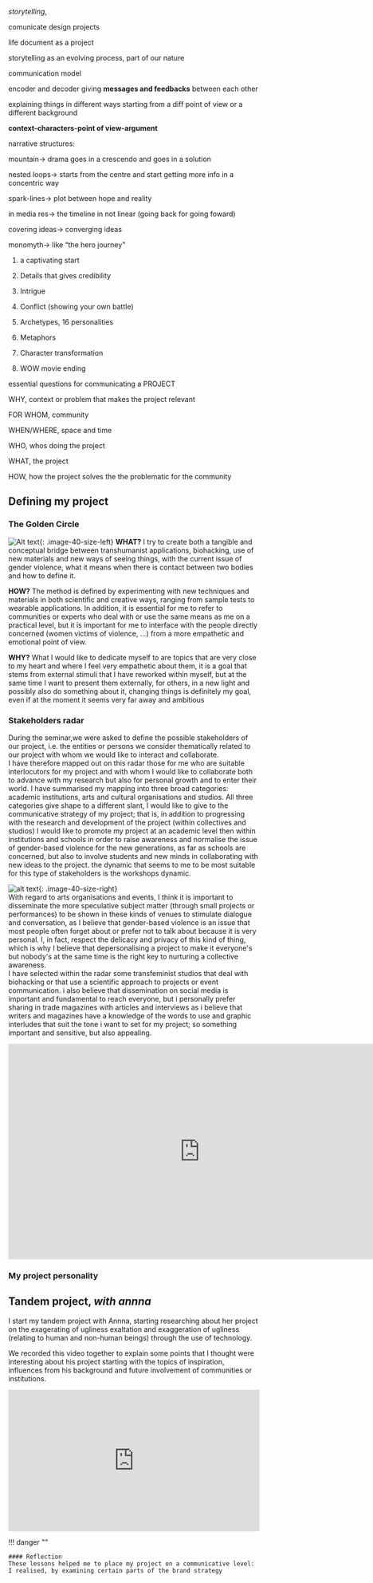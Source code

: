 *storytelling*, 

comunicate design projects

life document as a project

storytelling as an evolving process, part of our nature

communication model

encoder and decoder giving **messages and feedbacks** between each other

explaining things in different ways starting from a diff point of view or a different background

**context-characters-point of view-argument**

narrative structures:

mountain→ drama goes in a crescendo and goes in a solution

nested loops→ starts from  the centre and start getting more info in a concentric way

spark-lines→ plot between hope and reality

in media res→ the timeline in not linear (going back for going foward)

covering ideas→ converging ideas

monomyth→ like “the hero journey”

1. a captivating start

1. Details that gives credibility
2. Intrigue
3. Conflict (showing your own battle)
4. Archetypes, 16 personalities
5. Metaphors
6. Character transformation
7. WOW movie ending

essential questions for communicating a PROJECT

WHY, context or problem that makes the project relevant

FOR WHOM, community

WHEN/WHERE, space and time

WHO, whos doing the project

WHAT, the project

HOW, how the project solves the the problematic for the community


## Defining my project

### The Golden Circle

![Alt text](<../images/Risorsa 1GDLCIRC.png>){: .image-40-size-left}
**WHAT?**
I try to create both a tangible and conceptual bridge between transhumanist applications, biohacking, use of new materials and new ways of seeing things, with the current issue of gender violence, what it means when there is contact between two bodies and how to define it.

**HOW?**
The method is defined by experimenting with new techniques and materials in both scientific and creative ways, ranging from sample tests to wearable applications. In addition, it is essential for me to refer to communities or experts who deal with or use the same means as me on a practical level, but it is important for me to interface with the people directly concerned (women victims of violence, ...) from a more empathetic and emotional point of view.

**WHY?**
What I would like to dedicate myself to are topics that are very close to my heart and where I feel very empathetic about them, it is a goal that stems from external stimuli that I have reworked within myself, but at the same time I want to present them externally, for others, in a new light and possibly also do something about it, changing things is definitely my goal, even if at the moment it seems very far away and ambitious

### Stakeholders radar

During the seminar,we were asked to define the possible stakeholders of our project, i.e. the entities or persons we consider thematically related to our project with whom we would like to interact and collaborate. 
<br>
I have therefore mapped out on this radar those for me who are suitable interlocutors for my project and with whom I would like to collaborate both to advance with my research but also for personal growth and to enter their world.
I have summarised my mapping into three broad categories: academic institutions, arts and cultural organisations and studios.
All three categories give shape to a different slant, I would like to give to the communicative strategy of my project; that is, in addition to progressing with the research and development of the project (within collectives and studios) I would like to promote my project at an academic level then within institutions and schools in order to raise awareness and normalise the issue of gender-based violence for the new generations, as far as schools are concerned, but also to involve students and new minds in collaborating with new ideas to the project. the dynamic that seems to me to be most suitable for this type of stakeholders is the workshops dynamic.

![alt text](<../images/communicating_ideas/Risorsa 5stakehold.png>){: .image-40-size-right}
<br>
With regard to arts organisations and events, I think it is important to disseminate the more speculative subject matter (through small projects or performances) to be shown in these kinds of venues to stimulate dialogue and conversation, as I believe that gender-based violence is an issue that most people often forget about or prefer not to talk about because it is very personal. I, in fact, respect the delicacy and privacy of this kind of thing, which is why I believe that depersonalising a project to make it everyone's but nobody's at the same time is the right key to nurturing a collective awareness.
<br>
I have selected within the radar some transfeminist studios that deal with biohacking or that use a scientific approach to projects or event communication. i also believe that dissemination on social media is important and fundamental to reach everyone, but i personally prefer sharing in trade magazines with articles and interviews as i believe that writers and magazines have a knowledge of the words to use and graphic interludes that suit the tone i want to set for my project; so something important and sensitive, but also appealing.


<iframe width="768" height="432" src="https://miro.com/app/live-embed/uXjVN59zC4M=/?moveToViewport=6773,-4435,3014,10716&embedId=921166687720" frameborder="0" scrolling="no" allow="fullscreen; clipboard-read; clipboard-write" allowfullscreen></iframe>

### My project personality




## Tandem project, *with annna*

I start my tandem project with Annna, starting researching about her project on the exagerating of ugliness exaltation and exaggeration of ugliness (relating to human and non-human beings) through the use of technology.

We recorded this video together to explain some points that I thought were interesting about his project starting with the topics of inspiration, influences from his background and future involvement of communities or institutions.

<div style="padding:56.25% 0 0 0;position:relative;"><iframe src="https://player.vimeo.com/video/907527861?badge=0&amp;autopause=0&amp;player_id=0&amp;app_id=58479" frameborder="0" allow="autoplay; fullscreen; picture-in-picture" style="position:absolute;top:0;left:0;width:100%;height:100%;" title="5question_annna"></iframe></div><script src="https://player.vimeo.com/api/player.js"></script>

!!! danger ""

    #### Reflection
    These lessons helped me to place my project on a communicative level: I realised, by examining certain parts of the brand strategy 

